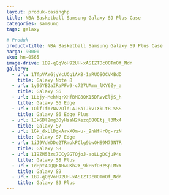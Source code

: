 ```yaml
---
layout: produk-casinghp
title: NBA Basketball Samsung Galaxy S9 Plus Case
categories: samsung
tags: galaxy

# Produk
product-title: NBA Basketball Samsung Galaxy S9 Plus Case
harga: 90000
sku: hn-0565
image-drive: 1B9-qQqVoH92UH-xASIZTDc0OTmOf_Ndn
gallery:
  - url: 1TfpVAYGjyYcUCq1AK8-1aRUOSOCVKBdD
    title: Galaxy Note 8
  - url: 1y96YB2aIRaPFw9-c727UAmm_lKY6Zy_a
    title: Galaxy S6
  - url: 1Lbjy-MehNqrXHfBMC8QK15DRVvEljS_h
    title: Galaxy S6 Edge
  - url: 1OlfIfm7Nv2OldLAJ8aTJkvIXkLtB-SSS
    title: Galaxy S6 Edge Plus
  - url: 1Jk6Bl2mg3OyHsaN2Kezq68OEtj_l3Mx4
    title: Galaxy S7
  - url: 1Gk_dxLlDgxArxX0m-u-_9nWfHr0g-rzN
    title: Galaxy S7 Edge
  - url: 1iJ9VdYDDe2TRmokPClg9bwOHS9M79NTR
    title: Galaxy S8
  - url: 1I9ZM53zs7CCyGGTQjoJ-aoLLgDCjuP4s
    title: Galaxy S8 Plus
  - url: 1dPpt4DQQFAHwUKb2X_9kP6fD3zSpLMxY
    title: Galaxy S9
  - url: 1B9-qQqVoH92UH-xASIZTDc0OTmOf_Ndn
    title: Galaxy S9 Plus
---
```


